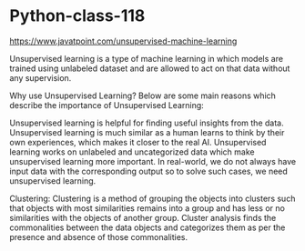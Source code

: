 # Python-class-118

https://www.javatpoint.com/unsupervised-machine-learning

Unsupervised learning is a type of machine learning in which models are trained using unlabeled dataset and are allowed to act on that data without any supervision.

Why use Unsupervised Learning?
Below are some main reasons which describe the importance of Unsupervised Learning:

Unsupervised learning is helpful for finding useful insights from the data.
Unsupervised learning is much similar as a human learns to think by their own experiences, which makes it closer to the real AI.
Unsupervised learning works on unlabeled and uncategorized data which make unsupervised learning more important.
In real-world, we do not always have input data with the corresponding output so to solve such cases, we need unsupervised learning.


Clustering: Clustering is a method of grouping the objects into clusters such that objects with most similarities remains into a group and has less or no similarities with the objects of another group. Cluster analysis finds the commonalities between the data objects and categorizes them as per the presence and absence of those commonalities.
